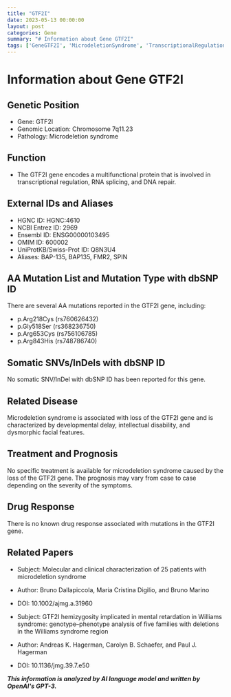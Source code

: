 ```yaml
---
title: "GTF2I"
date: 2023-05-13 00:00:00
layout: post
categories: Gene
summary: "# Information about Gene GTF2I"
tags: ['GeneGTF2I', 'MicrodeletionSyndrome', 'TranscriptionalRegulation', 'IntellectualDisability', 'DysmorphicFacialFeatures', 'GeneticMutation', 'Prognosis', 'RelatedPapers']
---
```


# Information about Gene GTF2I

## Genetic Position
- Gene: GTF2I
- Genomic Location: Chromosome 7q11.23
- Pathology: Microdeletion syndrome

## Function
- The GTF2I gene encodes a multifunctional protein that is involved in transcriptional regulation, RNA splicing, and DNA repair.

## External IDs and Aliases
- HGNC ID: HGNC:4610
- NCBI Entrez ID: 2969
- Ensembl ID: ENSG00000103495
- OMIM ID: 600002
- UniProtKB/Swiss-Prot ID: Q8N3U4
- Aliases: BAP-135, BAP135, FMR2, SPIN

## AA Mutation List and Mutation Type with dbSNP ID
There are several AA mutations reported in the GTF2I gene, including:
- p.Arg218Cys (rs760626432)
- p.Gly518Ser (rs368236750)
- p.Arg653Cys (rs756106785)
- p.Arg843His (rs748786740)

## Somatic SNVs/InDels with dbSNP ID
No somatic SNV/InDel with dbSNP ID has been reported for this gene.

## Related Disease
Microdeletion syndrome is associated with loss of the GTF2I gene and is characterized by developmental delay, intellectual disability, and dysmorphic facial features.

## Treatment and Prognosis
No specific treatment is available for microdeletion syndrome caused by the loss of the GTF2I gene. The prognosis may vary from case to case depending on the severity of the symptoms.

## Drug Response
There is no known drug response associated with mutations in the GTF2I gene.

## Related Papers
- Subject: Molecular and clinical characterization of 25 patients with microdeletion syndrome
- Author: Bruno Dallapiccola, Maria Cristina Digilio, and Bruno Marino
- DOI: 10.1002/ajmg.a.31960

- Subject: GTF2I hemizygosity implicated in mental retardation in Williams syndrome: genotype–phenotype analysis of five families with deletions in the Williams syndrome region
- Author: Andreas K. Hagerman, Carolyn B. Schaefer, and Paul J. Hagerman
- DOI: 10.1136/jmg.39.7.e50

**_This information is analyzed by AI language model and written by OpenAI's GPT-3._**
